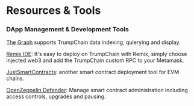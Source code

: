 # Resources & Tools

### DApp Management & Development Tools

[The Graph](https://thegraph.com) supports TrumpChain data indexing, quierying and display.

[Remix IDE](https://remix-project.org/): It's easy to deploy on TrumpChain with Remix, simply choose injected web3 and add the TrumpChain custom RPC to your Metamask.

[JustSmartContracts](https://justsmartcontracts.dev/): another smart contract deployment tool for EVM chains.&#x20;

[OpenZeppelin Defender](https://defender.openzeppelin.com): Manage smart contract administration including access controls, upgrades and pausing.



